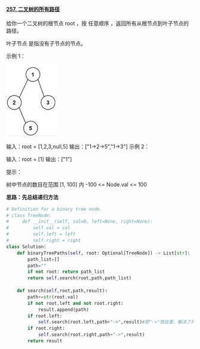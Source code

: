 #### [257. 二叉树的所有路径](https://leetcode.cn/problems/binary-tree-paths/)

给你一个二叉树的根节点 root ，按 任意顺序 ，返回所有从根节点到叶子节点的路径。

叶子节点 是指没有子节点的节点。

示例 1：

<img src="../../assets/image-20220810214359251.png" alt="image-20220810214359251" style="zoom:50%;" />

输入：root = [1,2,3,null,5]
输出：["1->2->5","1->3"]
示例 2：

输入：root = [1]
输出：["1"]


提示：

树中节点的数目在范围 [1, 100] 内
-100 <= Node.val <= 100

**思路：先总结递归方法**

```python
# Definition for a binary tree node.
# class TreeNode:
#     def __init__(self, val=0, left=None, right=None):
#         self.val = val
#         self.left = left
#         self.right = right
class Solution:
    def binaryTreePaths(self, root: Optional[TreeNode]) -> List[str]:
        path_list=[]
        path=""
        if not root: return path_list
        return self.search(root,path,path_list)

    def search(self,root,path,result):
        path+=str(root.val)
        if not root.left and not root.right:
            result.append(path)
        if root.left:
            self.search(root.left,path+"->",result)#把"->"放这里，解决了开头不需要该符号的问题
        if root.right:   
            self.search(root.right,path+"->",result)
        return result

```

